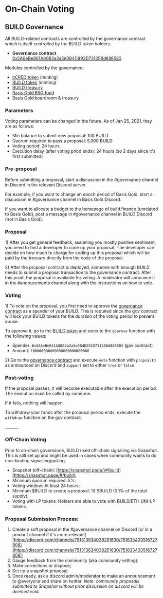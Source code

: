 # On-Chain Voting

## BUILD Governance

All BUILD-related contracts are controlled by the governance contract which is itself controlled by the BUILD token holders.

* **Governance contract** [0x5A6eBeB61A80B2a2a5e0B4D893D731358d888583](https://etherscan.io/address/0x5A6eBeB61A80B2a2a5e0B4D893D731358d888583)

Modules controlled by the governance:

* [bCRED token](https://etherscan.io/token/0xB7412E57767EC30a76a4461d408d78b36688409C) \(minting\)
* [BUILD token](https://etherscan.io/token/0x6e36556b3ee5aa28def2a8ec3dae30ec2b208739) \(minting\)
* [BUILD treasury](https://etherscan.io/address/0xdf9a17a73308416f555783239573913afb77fa8a)
* [Basis Gold BSG fund](https://etherscan.io/address/0x84a7559dbe02256d6d6f1b184517d65780c83b9b)
* [Basis Gold boardroom](https://etherscan.io/address/0xEEEeFF73060E9F36a270ad8A843f7D719cE2F79f) & treasury

### Parameters

Voting parameters can be changed in the future. As of Jan 25, 2021, they are as follows:

* Min balance to submit new proposal: 100 BUILD
* Quorum required to pass a proposal: 5,000 BUILD
* Voting period: 24 hours
* Execution delay \(after voting priod ends\): 24 hours \(so 2 days since it's first submitted\)

### Pre-proposal

Before submitting a proposal, start a discussion in the \#governance channel in Discord in the relevant Discord server.

For example, if you want to change an epoch period of Basis Gold, start a discussion in \#governance channel in Basis Gold Discord.

If you want to allocate a budget to the homepage of build.finance \(unrelated to Basis Gold\), post a message in \#governance channel in BUILD Discord \(not in Basis Gold\).

### Proposal

1\) After you get general feedback, assuming you mostly positive sentiment, you need to find a developer to code up your proposal. The developer can decide on how much to charge for coding up this proposal which will be paid by the treasury directly from the code of the proposal.

2\) After the proposal contract is deployed, someone with enough BUILD needs to submit a proposal transaction to the governance contract. After this point, the proposal is available for voting. A moderator will announce it in the \#annoucements channel along with the instructions on how to vote.

### Voting

1\) To vote on the proposal, you first need to approve the [governance contract](https://etherscan.io/address/0x5A6eBeB61A80B2a2a5e0B4D893D731358d888583) as a spender of your BUILD. This is required since the gov contract will lock your BUILD tokens for the duration of the voting period to prevent abuse.

To approve it, go to the [BUILD token](https://etherscan.io/token/0x6e36556b3ee5aa28def2a8ec3dae30ec2b208739#writeContract) and execute the `approve` function with the following values:

* Spender: `0x5A6eBeB61A80B2a2a5e0B4D893D731358d888583` \(gov contract\)
* Amount: `100000000000000000000000000`

2\) Go to the [governance contract](https://etherscan.io/address/0x5A6eBeB61A80B2a2a5e0B4D893D731358d888583) and execute `vote` function with `propsalId` as announced on Discord and `support` set to either `true` or `false`

### Post-voting

If the proposal passes, it will become executable after the execution period. The execution must be called by someone.

If it fails, nothing will happen.

To withdraw your funds after the proposal period ends, execute the `withdraw` function on the gov contract.

\_\_\_\_\_\_\_

### **Off-Chain Voting**

Prior to on-chain governance, BUILD used off-chain signalling via Snapshot. This is still set up and might be used in cases when community wants to do non-binding signalling/polling.

* Snapshot \(off-chain\): [https://snapshot.page/\#/build](https://snapshot.page/#/build);
* Minimum quorum required: 5%;
* Voting window: At least 24 hours;
* Minimum $BUILD to create a proposal: 10 $BUILD \(0.1% of the total supply\);
* Voting with LP tokens: Holders are able to vote with BUILD/ETH UNI-LP tokens.

### **Proposal Submission Process:**

1. Create a soft proposal in the \#governance channel on Discord \(or in a product channel if it's more relevant\) [https://discord.com/channels/751313634038251630/751633430516727808](https://discord.com/channels/751313634038251630/751633430516727808);
2. Gauge feedback from the community \(aka community vetting\);
3. Make corrections or dispose;
4. Set up a snapshot proposal;
5. Once ready, ask a discord admin/moderator to make an announcement to @everyone and share on twitter. _Note: community proposals submitted to Snapshot without prior discussion on discord will be deemed void._

